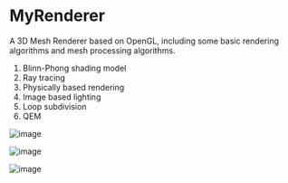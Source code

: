 # MyRenderer
A 3D Mesh Renderer based on OpenGL, including some basic rendering algorithms and mesh processing algorithms.

1. Blinn-Phong shading model
2. Ray tracing
3. Physically based rendering
4. Image based lighting
5. Loop subdivision
6. QEM

![image](https://user-images.githubusercontent.com/33389819/224717817-447dfde5-a948-497f-957b-dad13ca212c7.png)

![image](https://user-images.githubusercontent.com/33389819/224718116-772cb9ac-98bf-4d2b-bc97-bfe0ed294b89.png)

![image](https://user-images.githubusercontent.com/33389819/224718416-6973f4f8-6163-4afb-bb20-726f7a09288c.png)

